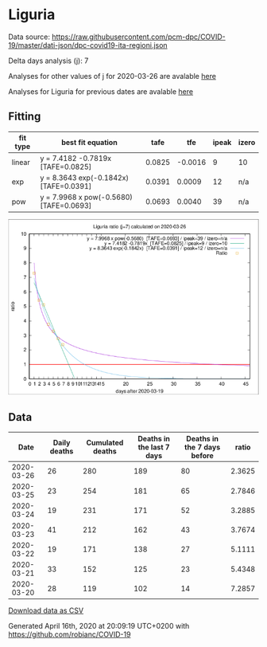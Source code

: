 # Liguria

Data source: https://raw.githubusercontent.com/pcm-dpc/COVID-19/master/dati-json/dpc-covid19-ita-regioni.json

Delta days analysis (j): 7

Analyses for other values of j for 2020-03-26 are avalable [here](../2020-03-26/README.md)

Analyses for Liguria for previous dates are avalable [here](../README.md)

## Fitting 
|fit type|best fit equation|tafe|tfe|ipeak|izero|
|-------|-----|--------|------|---|---|
|linear|y = 7.4182 -0.7819x  [TAFE=0.0825]|0.0825|-0.0016|9|10|
|exp|y = 8.3643 exp(-0.1842x)  [TAFE=0.0391]|0.0391|0.0009|12|n/a|
|pow|y = 7.9968 x pow(-0.5680)  [TAFE=0.0693]|0.0693|0.0040|39|n/a|

![Plot](COVID-19_liguria_j7_2020-03-26.png)

## Data
|Date|Daily deaths|Cumulated deaths|Deaths in the last 7 days|Deaths in the 7 days before|ratio|
|----|----------|-----------|-------|--------------------|-----|
|2020-03-26|26|280|189|80|2.3625|
|2020-03-25|23|254|181|65|2.7846|
|2020-03-24|19|231|171|52|3.2885|
|2020-03-23|41|212|162|43|3.7674|
|2020-03-22|19|171|138|27|5.1111|
|2020-03-21|33|152|125|23|5.4348|
|2020-03-20|28|119|102|14|7.2857|

[Download data as CSV](COVID-19_liguria_j7_2020-03-26.csv)

Generated April 16th, 2020 at 20:09:19 UTC+0200 with https://github.com/robianc/COVID-19
